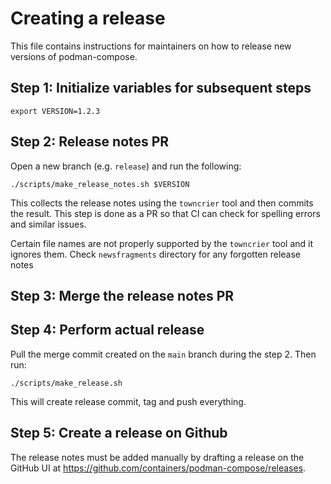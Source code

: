 Creating a release
==================

This file contains instructions for maintainers on how to release new versions of podman-compose.

Step 1: Initialize variables for subsequent steps
-------------------------------------------------

```
export VERSION=1.2.3
```

Step 2: Release notes PR
------------------------

Open a new branch (e.g. `release`) and run the following:

```
./scripts/make_release_notes.sh $VERSION
```

This collects the release notes using the `towncrier` tool and then commits the result.
This step is done as a PR so that CI can check for spelling errors and similar issues.

Certain file names are not properly supported by the `towncrier` tool and it ignores them.
Check `newsfragments` directory for any forgotten release notes

Step 3: Merge the release notes PR
----------------------------------

Step 4: Perform actual release
------------------------------

Pull the merge commit created on the `main` branch during the step 2.
Then run:

```
./scripts/make_release.sh
```

This will create release commit, tag and push everything.

Step 5: Create a release on Github
----------------------------------

The release notes must be added manually by drafting a release on the GitHub UI at
https://github.com/containers/podman-compose/releases.
